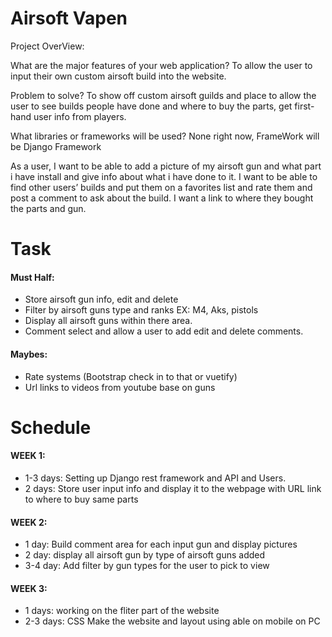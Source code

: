 # Airsoft Vapen
Project OverView:

What are the major features of your web application? 
To allow the user to input their own custom airsoft build into the website. 

Problem to solve? 
To show off custom airsoft guilds and place to allow the user to see builds people have done and where to buy the parts, get first-hand user info from players. 


What libraries or frameworks will be used? None right now, FrameWork will be Django Framework


As a user, I want to be able to add a picture of my airsoft gun and what part i have install and give info about what i have done to it.  I want to be able to find other users’ builds and put them on a favorites list and rate them and post a comment to ask about the build. I want a link to where they bought the parts and gun. 


# Task

#### Must Half:
- Store airsoft gun info, edit and delete
- Filter by airsoft guns type and ranks EX: M4, Aks, pistols
- Display all airsoft guns within there area. 
- Comment select and allow a user to add edit and delete comments. 

 #### Maybes: 
- Rate systems (Bootstrap check in to that or vuetify)
- Url links to videos from youtube base on guns


# Schedule
#### WEEK 1:  
- 1-3 days: Setting up Django rest framework and API and Users.
- 2 days: Store user input info and display it to the webpage with URL link to where to buy same parts  

#### WEEK 2:

- 1 day: Build comment area for each input gun and display pictures
- 2 day: display all airsoft gun by type of airsoft guns added 
- 3-4 day: Add filter by gun types for the user to pick to view


#### WEEK 3:
- 1 days: working on the fliter part of the website
 - 2-3 days: CSS Make the website and layout using able on mobile on PC

